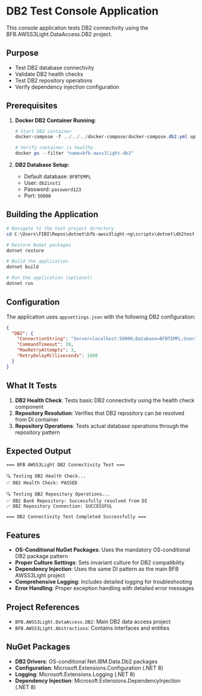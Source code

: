 # DB2 Test Console Application

This console application tests DB2 connectivity using the BFB.AWSS3Light.DataAccess.DB2 project.

## Purpose

- Test DB2 database connectivity
- Validate DB2 health checks
- Test DB2 repository operations
- Verify dependency injection configuration

## Prerequisites

1. **Docker DB2 Container Running**:
   ```powershell
   # Start DB2 container
   docker-compose -f ../../../docker-compose/docker-compose.db2.yml up -d
   
   # Verify container is healthy
   docker ps --filter "name=bfb-awss3light-db2"
   ```

2. **DB2 Database Setup**:
   - Default database: `BFBTEMPL`
   - User: `db2inst1`
   - Password: `password123`
   - Port: `50000`

## Building the Application

```powershell
# Navigate to the test project directory
cd C:\Users\FIBI\Repos\dotnet\bfb-awss3light-ng\scripts\dotnet\db2test

# Restore NuGet packages
dotnet restore

# Build the application
dotnet build

# Run the application (optional)
dotnet run
```

## Configuration

The application uses `appsettings.json` with the following DB2 configuration:

```json
{
  "DB2": {
    "ConnectionString": "Server=localhost:50000;Database=BFBTEMPL;UserID=db2inst1;Password=password123;ConnectTimeout=30;",
    "CommandTimeout": 30,
    "MaxRetryAttempts": 3,
    "RetryDelayMilliseconds": 1000
  }
}
```

## What It Tests

1. **DB2 Health Check**: Tests basic DB2 connectivity using the health check component
2. **Repository Resolution**: Verifies that DB2 repository can be resolved from DI container
3. **Repository Operations**: Tests actual database operations through the repository pattern

## Expected Output

```
=== BFB AWSS3Light DB2 Connectivity Test ===

🔍 Testing DB2 Health Check...
✅ DB2 Health Check: PASSED

🔍 Testing DB2 Repository Operations...
✅ DB2 Bank Repository: Successfully resolved from DI
✅ DB2 Repository Connection: SUCCESSFUL

=== DB2 Connectivity Test Completed Successfully ===
```

## Features

- **OS-Conditional NuGet Packages**: Uses the mandatory OS-conditional DB2 package pattern
- **Proper Culture Settings**: Sets invariant culture for DB2 compatibility
- **Dependency Injection**: Uses the same DI pattern as the main BFB AWSS3Light project
- **Comprehensive Logging**: Includes detailed logging for troubleshooting
- **Error Handling**: Proper exception handling with detailed error messages

## Project References

- `BFB.AWSS3Light.DataAccess.DB2`: Main DB2 data access project
- `BFB.AWSS3Light.Abstractions`: Contains interfaces and entities

## NuGet Packages

- **DB2 Drivers**: OS-conditional Net.IBM.Data.Db2 packages
- **Configuration**: Microsoft.Extensions.Configuration (.NET 8)
- **Logging**: Microsoft.Extensions.Logging (.NET 8)
- **Dependency Injection**: Microsoft.Extensions.DependencyInjection (.NET 8)
